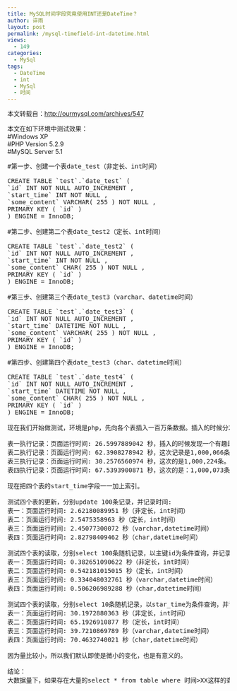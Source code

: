 ```yaml
---
title: MySQL时间字段究竟使用INT还是DateTime？
author: 谇雨
layout: post
permalink: /mysql-timefield-int-datetime.html
views:
  - 149
categories:
  - MySql
tags:
  - DateTime
  - int
  - MySql
  - 时间
---
```

本文转载自：<http://ourmysql.com/archives/547>

本文在如下环境中测试效果：  
#Windows XP  
#PHP Version 5.2.9  
#MySQL Server 5.1  
<!--more-->

<pre class="lang:tsql decode:true " >#第一步、创建一个表date_test（非定长、int时间）

CREATE TABLE `test`.`date_test` (
`id` INT NOT NULL AUTO_INCREMENT ,
`start_time` INT NOT NULL ,
`some_content` VARCHAR( 255 ) NOT NULL ,
PRIMARY KEY ( `id` )
) ENGINE = InnoDB;

#第二步、创建第二个表date_test2（定长、int时间）

CREATE TABLE `test`.`date_test2` (
`id` INT NOT NULL AUTO_INCREMENT ,
`start_time` INT NOT NULL ,
`some_content` CHAR( 255 ) NOT NULL ,
PRIMARY KEY ( `id` )
) ENGINE = InnoDB;

#第三步、创建第三个表date_test3（varchar、datetime时间）

CREATE TABLE `test`.`date_test3` (
`id` INT NOT NULL AUTO_INCREMENT ,
`start_time` DATETIME NOT NULL ,
`some_content` VARCHAR( 255 ) NOT NULL ,
PRIMARY KEY ( `id` )
) ENGINE = InnoDB;

#第四步、创建第四个表date_test3（char、datetime时间）

CREATE TABLE `test`.`date_test4` (
`id` INT NOT NULL AUTO_INCREMENT ,
`start_time` DATETIME NOT NULL ,
`some_content` CHAR( 255 ) NOT NULL ,
PRIMARY KEY ( `id` )
) ENGINE = InnoDB;

现在我们开始做测试，环境是php，先向各个表插入一百万条数据。插入的时候分200次，每次进库5000条。

表一执行记录：页面运行时间: 26.5997889042 秒，插入的时候发现一个有趣的现象：SELECT count(id) FROM \`date\_test\` WHERE 1 的结果是100w,而直接select * from \`date\_test\`却是1,000,374条结果。（后来看到这是一个可能接近的值，请参看MySQL FAQ 3.11）。  
表二执行记录：页面运行时间: 62.3908278942 秒，这次记录是1,000,066条。  
表三执行记录：页面运行时间: 30.2576560974 秒，这次的是1,000,224条。  
表四执行记录：页面运行时间: 67.5393900871 秒，这次的是：1,000,073条。

现在把四个表的start_time字段一一加上索引。

测试四个表的更新，分别update 100条记录，并记录时间:  
表一：页面运行时间: 2.62180089951 秒（非定长，int时间）  
表二：页面运行时间: 2.5475358963 秒（定长，int时间）  
表三：页面运行时间: 2.45077300072 秒（varchar,datetime时间）  
表四：页面运行时间: 2.82798409462 秒（char,datetime时间）

测试四个表的读取，分别select 100条随机记录，以主键id为条件查询，并记录时间：  
表一：页面运行时间: 0.382651090622 秒（非定长，int时间）  
表二：页面运行时间: 0.542181015015 秒（定长，int时间）  
表三：页面运行时间: 0.334048032761 秒（varchar,datetime时间）  
表四：页面运行时间: 0.506206989288 秒（char,datetime时间）

测试四个表的读取，分别select 10条随机记录，以star_time为条件查询，并记录时间：  
表一：页面运行时间: 30.1972880363 秒（非定长，int时间）  
表二：页面运行时间: 65.1926910877 秒（定长，int时间）  
表三：页面运行时间: 39.7210869789 秒（varchar,datetime时间）  
表四：页面运行时间: 70.4632740021 秒（char,datetime时间）

因为量比较小，所以我们默认即使是微小的变化，也是有意义的。

结论：  
大数据量下，如果存在大量的select * from table where 时间>XX这样的查询，在MySQL5.1时使用int换datetime是有意义的。